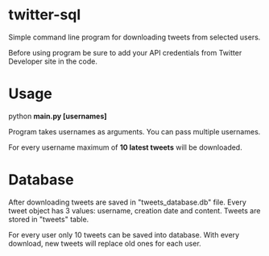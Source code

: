# twitter-sql
Simple command line program for downloading tweets from selected users.

Before using program be sure to add your API credentials from Twitter Developer site in the code.

# Usage
python **main.py [usernames]**

Program takes usernames as arguments. You can pass multiple usernames. 

For every username maximum of **10 latest tweets** will be downloaded.

# Database
After downloading tweets are saved in "tweets_database.db" file. 
Every tweet object has 3 values: username, creation date and content. 
Tweets are stored in "tweets" table. 

For every user only 10 tweets can be saved into database.
With every download, new tweets will replace old ones for each user.



